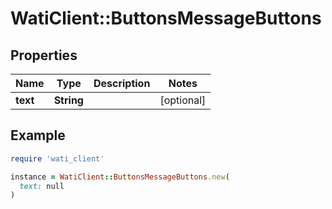 # WatiClient::ButtonsMessageButtons

## Properties

| Name | Type | Description | Notes |
| ---- | ---- | ----------- | ----- |
| **text** | **String** |  | [optional] |

## Example

```ruby
require 'wati_client'

instance = WatiClient::ButtonsMessageButtons.new(
  text: null
)
```

